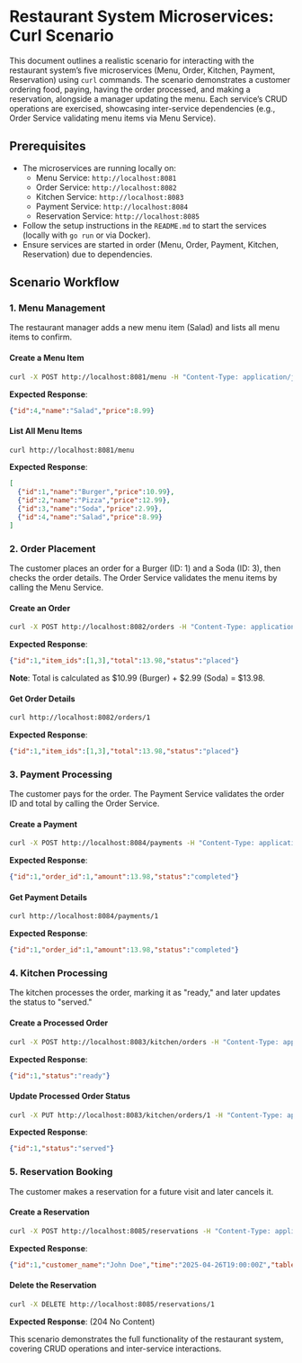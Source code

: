 # Restaurant System Microservices: Curl Scenario

This document outlines a realistic scenario for interacting with the restaurant system’s five microservices (Menu, Order, Kitchen, Payment, Reservation) using `curl` commands. The scenario demonstrates a customer ordering food, paying, having the order processed, and making a reservation, alongside a manager updating the menu. Each service’s CRUD operations are exercised, showcasing inter-service dependencies (e.g., Order Service validating menu items via Menu Service).

## Prerequisites
- The microservices are running locally on:
  - Menu Service: `http://localhost:8081`
  - Order Service: `http://localhost:8082`
  - Kitchen Service: `http://localhost:8083`
  - Payment Service: `http://localhost:8084`
  - Reservation Service: `http://localhost:8085`
- Follow the setup instructions in the `README.md` to start the services (locally with `go run` or via Docker).
- Ensure services are started in order (Menu, Order, Payment, Kitchen, Reservation) due to dependencies.

## Scenario Workflow

### 1. Menu Management
The restaurant manager adds a new menu item (Salad) and lists all menu items to confirm.

#### Create a Menu Item
```bash
curl -X POST http://localhost:8081/menu -H "Content-Type: application/json" -d '{"name":"Salad","price":8.99}'
```
**Expected Response**:
```json
{"id":4,"name":"Salad","price":8.99}
```

#### List All Menu Items
```bash
curl http://localhost:8081/menu
```
**Expected Response**:
```json
[
  {"id":1,"name":"Burger","price":10.99},
  {"id":2,"name":"Pizza","price":12.99},
  {"id":3,"name":"Soda","price":2.99},
  {"id":4,"name":"Salad","price":8.99}
]
```

### 2. Order Placement
The customer places an order for a Burger (ID: 1) and a Soda (ID: 3), then checks the order details. The Order Service validates the menu items by calling the Menu Service.

#### Create an Order
```bash
curl -X POST http://localhost:8082/orders -H "Content-Type: application/json" -d '{"item_ids":[1,3]}'
```
**Expected Response**:
```json
{"id":1,"item_ids":[1,3],"total":13.98,"status":"placed"}
```
**Note**: Total is calculated as $10.99 (Burger) + $2.99 (Soda) = $13.98.

#### Get Order Details
```bash
curl http://localhost:8082/orders/1
```
**Expected Response**:
```json
{"id":1,"item_ids":[1,3],"total":13.98,"status":"placed"}
```

### 3. Payment Processing
The customer pays for the order. The Payment Service validates the order ID and total by calling the Order Service.

#### Create a Payment
```bash
curl -X POST http://localhost:8084/payments -H "Content-Type: application/json" -d '{"order_id":1}'
```
**Expected Response**:
```json
{"id":1,"order_id":1,"amount":13.98,"status":"completed"}
```

#### Get Payment Details
```bash
curl http://localhost:8084/payments/1
```
**Expected Response**:
```json
{"id":1,"order_id":1,"amount":13.98,"status":"completed"}
```

### 4. Kitchen Processing
The kitchen processes the order, marking it as "ready," and later updates the status to "served."

#### Create a Processed Order
```bash
curl -X POST http://localhost:8083/kitchen/orders -H "Content-Type: application/json" -d '{"status":"ready"}'
```
**Expected Response**:
```json
{"id":1,"status":"ready"}
```

#### Update Processed Order Status
```bash
curl -X PUT http://localhost:8083/kitchen/orders/1 -H "Content-Type: application/json" -d '{"status":"served"}'
```
**Expected Response**:
```json
{"id":1,"status":"served"}
```

### 5. Reservation Booking
The customer makes a reservation for a future visit and later cancels it.

#### Create a Reservation
```bash
curl -X POST http://localhost:8085/reservations -H "Content-Type: application/json" -d '{"customer_name":"John Doe","time":"2025-04-26T19:00:00Z","table_number":5}'
```
**Expected Response**:
```json
{"id":1,"customer_name":"John Doe","time":"2025-04-26T19:00:00Z","table_number":5}
```

#### Delete the Reservation
```bash
curl -X DELETE http://localhost:8085/reservations/1
```
**Expected Response**: (204 No Content)

This scenario demonstrates the full functionality of the restaurant system, covering CRUD operations and inter-service interactions.